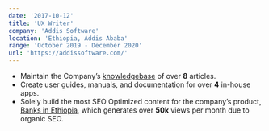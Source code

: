 ```yaml
---
date: '2017-10-12'
title: 'UX Writer'
company: 'Addis Software'
location: 'Ethiopia, Addis Ababa'
range: 'October 2019 - December 2020'
url: 'https://addissoftware.com/'
---
```


- Maintain the Company’s [knowledgebase](https://addissoftware.com/blog/) of over **8** articles.
- Create user guides, manuals, and documentation for over **4** in-house apps.
- Solely build the most SEO Optimized content for the company’s product, [Banks in Ethiopia](https://banksethiopia.com/), which generates over **50k** views per month due to organic SEO.

